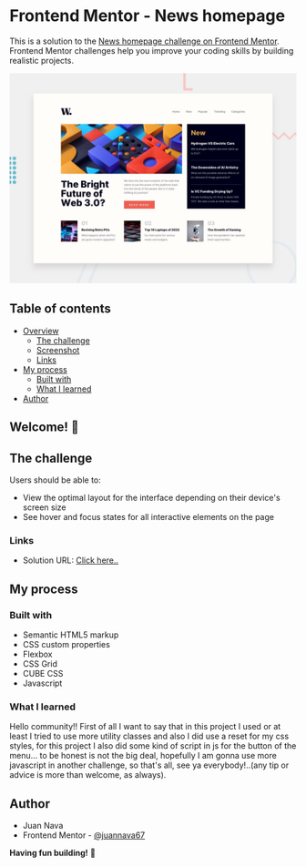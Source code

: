 # Frontend Mentor - News homepage

This is a solution to the [News homepage challenge on Frontend Mentor](https://www.frontendmentor.io/challenges/news-homepage-H6SWTa1MFl). Frontend Mentor challenges help you improve your coding skills by building realistic projects. 

![Design preview for the News homepage coding challenge](./design/desktop-preview.jpg)

## Table of contents

- [Overview](#overview)
  - [The challenge](#the-challenge)
  - [Screenshot](#screenshot)
  - [Links](#links)
- [My process](#my-process)
  - [Built with](#built-with)
  - [What I learned](#what-i-learned)
- [Author](#author)

## Welcome! 👋

## The challenge

Users should be able to:

- View the optimal layout for the interface depending on their device's screen size
- See hover and focus states for all interactive elements on the page


### Links
- Solution URL: [Click here..](https://news-home-nava.netlify.app/)

## My process

### Built with

- Semantic HTML5 markup
- CSS custom properties
- Flexbox
- CSS Grid
- CUBE CSS
- Javascript

### What I learned
Hello community!! First of all I want to say that in this project I used or at least I tried to use more utility classes and also I did use a reset for my css styles, for this project I also did some kind of script in js for the button of the menu... to be honest is not the big deal, hopefully I am gonna use more javascript in another challenge, so that's all, see ya everybody!..(any tip or advice is more than welcome, as always).


## Author
- Juan Nava
- Frontend Mentor - [@juannava67](https://www.frontendmentor.io/profile/juannava67)

**Having fun building!** 🚀